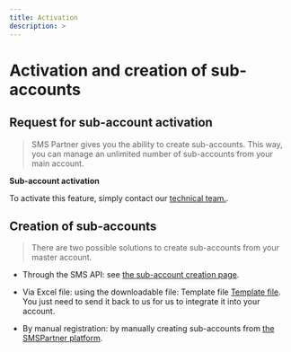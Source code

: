 ```yaml
---
title: Activation
description: >
---
```

# Activation and creation of sub-accounts
## Request for sub-account activation
> SMS Partner gives you the ability to create sub-accounts. This way, you can manage an unlimited number of sub-accounts from your main account.

**Sub-account activation**

To activate this feature, simply contact our [technical team.](https://www.smspartner.fr/contact).

## Creation of sub-accounts
> There are two possible solutions to create sub-accounts from your master account.

* Through the SMS API: see [the sub-account creation page](sous_comptep2.md).

* Via Excel file: using the downloadable file: Template file [Template file](https://view.officeapps.live.com/op/view.aspx?src=https%3A%2F%2Fmy.smspartner.fr%2Fsubaccount_model.xls&wdOrigin=BROWSELINK). <br> You just need to send it back to us for us to integrate it into your account.
* By manual registration: by manually creating sub-accounts from [the SMSPartner platform](https://my.smspartner.fr/connexion).





